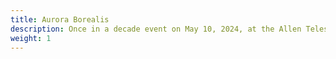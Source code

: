 ```yaml
---
title: Aurora Borealis
description: Once in a decade event on May 10, 2024, at the Allen Telescope Array in Hat Creek, California, USA. After an X-class solar flare, the aurora borealis was visible as far south as California.
weight: 1
---
```

